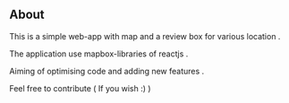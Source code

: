 ## About 
This is a simple web-app with map and a review box for various location .

The application use mapbox-libraries of reactjs .

Aiming of optimising code and adding new features .


Feel free to contribute ( If you wish :) )
